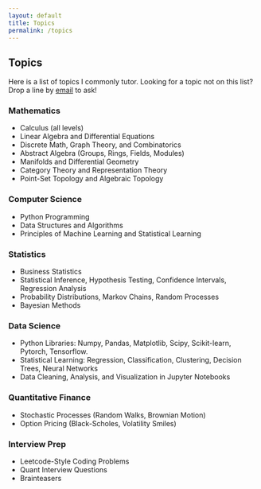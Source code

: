 ```yaml
---
layout: default
title: Topics
permalink: /topics
---
```


## Topics

<p>Here is a list of topics I commonly tutor. Looking for a topic not on this list? Drop a line by <a href="mailto:{{ site.email }}">email</a> to ask!</p>

### Mathematics
<ul>
  <li>Calculus (all levels)</li>
  <li>Linear Algebra and Differential Equations</li>
  <li>Discrete Math, Graph Theory, and Combinatorics</li>
  <li>Abstract Algebra (Groups, Rings, Fields, Modules)</li>
  <li>Manifolds and Differential Geometry</li>
  <li>Category Theory and Representation Theory</li>
  <li>Point-Set Topology and Algebraic Topology</li>
</ul>

### Computer Science
<ul>
  <li>Python Programming</li>
  <li>Data Structures and Algorithms</li>
  <li>Principles of Machine Learning and Statistical Learning</li>
</ul>

### Statistics

<ul>
  <li>Business Statistics</li>
  <li>Statistical Inference, Hypothesis Testing, Confidence Intervals, Regression Analysis</li>
  <li>Probability Distributions, Markov Chains, Random Processes</li>
<li>Bayesian Methods</li>
</ul>

### Data Science
<ul>
  <li>Python Libraries: Numpy, Pandas, Matplotlib, Scipy, Scikit-learn, Pytorch, Tensorflow.
  </li>
  <li>Statistical Learning: Regression, Classification, Clustering, Decision Trees, Neural Networks</li>
  <li>Data Cleaning, Analysis, and Visualization in Jupyter Notebooks</li>
</ul>

### Quantitative Finance
<ul>
  <li>Stochastic Processes (Random Walks, Brownian Motion)</li>
  <li>Option Pricing (Black-Scholes, Volatility Smiles)</li>
</ul>

### Interview Prep
<ul>
  <li>Leetcode-Style Coding Problems</li>
  <li>Quant Interview Questions</li>
  <li>Brainteasers</li>
</ul>

